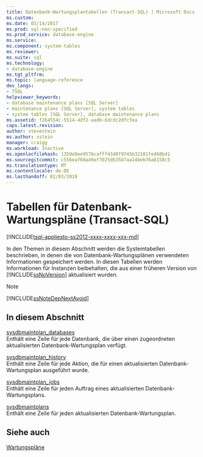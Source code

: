 ```yaml
---
title: Datenbank-Wartungsplantabellen (Transact-SQL) | Microsoft Docs
ms.custom: 
ms.date: 03/14/2017
ms.prod: sql-non-specified
ms.prod_service: database-engine
ms.service: 
ms.component: system-tables
ms.reviewer: 
ms.suite: sql
ms.technology:
- database-engine
ms.tgt_pltfrm: 
ms.topic: language-reference
dev_langs:
- TSQL
helpviewer_keywords:
- database maintenance plans [SQL Server]
- maintenance plans [SQL Server], system tables
- system tables [SQL Server], database maintenance plans
ms.assetid: f264554c-5514-4df2-aadb-6dcdc2dfcfea
caps.latest.revision: 
author: stevestein
ms.author: sstein
manager: craigg
ms.workload: Inactive
ms.openlocfilehash: 1359a9ee957bcafff4348f9745b32181fe460bd1
ms.sourcegitcommit: c556eaf60a49af7025db35b7aa14beb76a8158c5
ms.translationtype: MT
ms.contentlocale: de-DE
ms.lasthandoff: 02/03/2018
---
```

# <a name="database-maintenance-plan-tables-transact-sql"></a>Tabellen für Datenbank-Wartungspläne (Transact-SQL)
[!INCLUDE[tsql-appliesto-ss2012-xxxx-xxxx-xxx-md](../../includes/tsql-appliesto-ss2012-xxxx-xxxx-xxx-md.md)]

  In den Themen in diesem Abschnitt werden die Systemtabellen beschrieben, in denen die von Datenbank-Wartungsplänen verwendeten Informationen gespeichert werden. In diesen Tabellen werden Informationen für Instanzen beibehalten, die aus einer früheren Version von [!INCLUDE[ssNoVersion](../../includes/ssnoversion-md.md)] aktualisiert wurden.  
  
> [!NOTE]  
>  [!INCLUDE[ssNoteDepNextAvoid](../../includes/ssnotedepnextavoid-md.md)]  
  
## <a name="in-this-section"></a>In diesem Abschnitt  
 [sysdbmaintplan_databases](../../relational-databases/system-tables/sysdbmaintplan-databases-transact-sql.md)  
 Enthält eine Zeile für jede Datenbank, die über einen zugeordneten aktualisierten Datenbank-Wartungsplan verfügt.  
  
 [sysdbmaintplan_history](../../relational-databases/system-tables/sysdbmaintplan-history-transact-sql.md)  
 Enthält eine Zeile für jede Aktion, die für einen aktualisierten Datenbank-Wartungsplan ausgeführt wurde.  
  
 [sysdbmaintplan_jobs](../../relational-databases/system-tables/sysdbmaintplan-jobs-transact-sql.md)  
 Enthält eine Zeile für jeden Auftrag eines aktualisierten Datenbank-Wartungsplans.  
  
 [sysdbmaintplans](../../relational-databases/system-tables/sysdbmaintplans-transact-sql.md)  
 Enthält eine Zeile für jeden aktualisierten Datenbank-Wartungsplan.  
  
## <a name="see-also"></a>Siehe auch  
 [Wartungspläne](../../relational-databases/maintenance-plans/maintenance-plans.md)  
  
  
